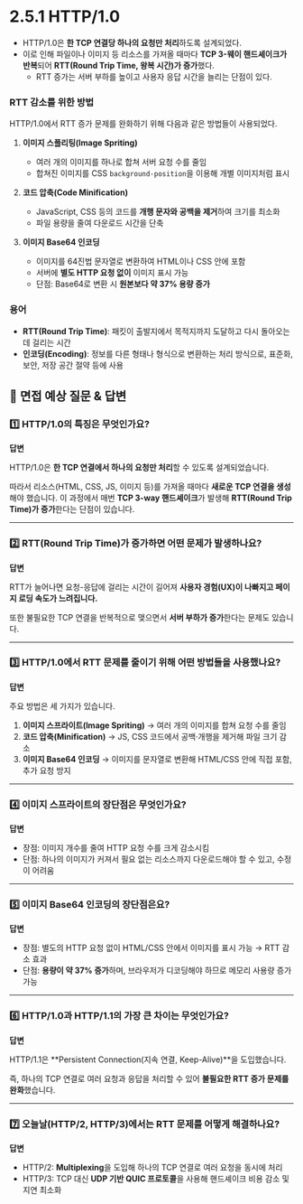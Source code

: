 # 2.5.1 HTTP/1.0

- HTTP/1.0은 **한 TCP 연결당 하나의 요청만 처리**하도록 설계되었다.
- 이로 인해 파일이나 이미지 등 리소스를 가져올 때마다 **TCP 3-웨이 핸드셰이크가 반복**되어 **RTT(Round Trip Time, 왕복 시간)가 증가**했다.
    - RTT 증가는 서버 부하를 높이고 사용자 응답 시간을 늘리는 단점이 있다.

### RTT 감소를 위한 방법

HTTP/1.0에서 RTT 증가 문제를 완화하기 위해 다음과 같은 방법들이 사용되었다.

1. **이미지 스플리팅(Image Spriting)**
    - 여러 개의 이미지를 하나로 합쳐 서버 요청 수를 줄임
    - 합쳐진 이미지를 CSS `background-position`을 이용해 개별 이미지처럼 표시
2. **코드 압축(Code Minification)**
    - JavaScript, CSS 등의 코드를 **개행 문자와 공백을 제거**하여 크기를 최소화
    - 파일 용량을 줄여 다운로드 시간을 단축

1. **이미지 Base64 인코딩**
    - 이미지를 64진법 문자열로 변환하여 HTML이나 CSS 안에 포함
    - 서버에 **별도 HTTP 요청 없이** 이미지 표시 가능
    - 단점: Base64로 변환 시 **원본보다 약 37% 용량 증가**

### 용어

- **RTT(Round Trip Time)**: 패킷이 출발지에서 목적지까지 도달하고 다시 돌아오는 데 걸리는 시간
- **인코딩(Encoding)**: 정보를 다른 형태나 형식으로 변환하는 처리 방식으로, 표준화, 보안, 저장 공간 절약 등에 사용

## 📌 면접 예상 질문 & 답변

### 1️⃣ HTTP/1.0의 특징은 무엇인가요?

**답변**

HTTP/1.0은 **한 TCP 연결에서 하나의 요청만 처리**할 수 있도록 설계되었습니다.

따라서 리소스(HTML, CSS, JS, 이미지 등)를 가져올 때마다 **새로운 TCP 연결을 생성**해야 했습니다. 이 과정에서 매번 **TCP 3-way 핸드셰이크**가 발생해 **RTT(Round Trip Time)가 증가**한다는 단점이 있습니다.

---

### 2️⃣ RTT(Round Trip Time)가 증가하면 어떤 문제가 발생하나요?

**답변**

RTT가 늘어나면 요청-응답에 걸리는 시간이 길어져 **사용자 경험(UX)이 나빠지고 페이지 로딩 속도가 느려집니다.**

또한 불필요한 TCP 연결을 반복적으로 맺으면서 **서버 부하가 증가**한다는 문제도 있습니다.

---

### 3️⃣ HTTP/1.0에서 RTT 문제를 줄이기 위해 어떤 방법들을 사용했나요?

**답변**

주요 방법은 세 가지가 있습니다.

1. **이미지 스프라이트(Image Spriting)** → 여러 개의 이미지를 합쳐 요청 수를 줄임
2. **코드 압축(Minification)** → JS, CSS 코드에서 공백·개행을 제거해 파일 크기 감소
3. **이미지 Base64 인코딩** → 이미지를 문자열로 변환해 HTML/CSS 안에 직접 포함, 추가 요청 방지

---

### 4️⃣ 이미지 스프라이트의 장단점은 무엇인가요?

**답변**

- 장점: 이미지 개수를 줄여 HTTP 요청 수를 크게 감소시킴
- 단점: 하나의 이미지가 커져서 필요 없는 리소스까지 다운로드해야 할 수 있고, 수정이 어려움

---

### 5️⃣ 이미지 Base64 인코딩의 장단점은요?

**답변**

- 장점: 별도의 HTTP 요청 없이 HTML/CSS 안에서 이미지를 표시 가능 → RTT 감소 효과
- 단점: **용량이 약 37% 증가**하며, 브라우저가 디코딩해야 하므로 메모리 사용량 증가 가능

---

### 6️⃣ HTTP/1.0과 HTTP/1.1의 가장 큰 차이는 무엇인가요?

**답변**

HTTP/1.1은 **Persistent Connection(지속 연결, Keep-Alive)**을 도입했습니다.

즉, 하나의 TCP 연결로 여러 요청과 응답을 처리할 수 있어 **불필요한 RTT 증가 문제를 완화**했습니다.

---

### 7️⃣ 오늘날(HTTP/2, HTTP/3)에서는 RTT 문제를 어떻게 해결하나요?

**답변**

- HTTP/2: **Multiplexing**을 도입해 하나의 TCP 연결로 여러 요청을 동시에 처리
- HTTP/3: TCP 대신 **UDP 기반 QUIC 프로토콜**을 사용해 핸드셰이크 비용 감소 및 지연 최소화